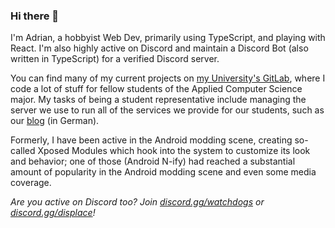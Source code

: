 ### Hi there 👋

I'm Adrian, a hobbyist Web Dev, primarily using TypeScript, and playing with React. I'm also highly active on Discord and maintain a Discord Bot (also written in TypeScript) for a verified Discord server.

You can find many of my current projects on [my University's GitLab](https://gitlab.ruhr-uni-bochum.de/__), where I code a lot of stuff for fellow students of the Applied Computer Science major. My tasks of being a student representative include managing the server we use to run all of the services we provide for our students, such as our [blog](https://blog.ai-rub.de/) (in German).

Formerly, I have been active in the Android modding scene, creating so-called Xposed Modules which hook into the system to customize its look and behavior; one of those (Android N-ify) had reached a substantial amount of popularity in the Android modding scene and even some media coverage.

*Are you active on Discord too? Join [discord.gg/watchdogs](https://discord.gg/watchdogs) or [discord.gg/displace](https://discord.gg/displace)!*
